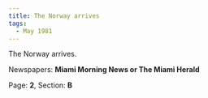 ```yaml
---  
title: The Norway arrives  
tags:  
  - May 1981  
---  
```

  
The Norway arrives.  
  
Newspapers: **Miami Morning News or The Miami Herald**  
  
Page: **2**, Section: **B** 
